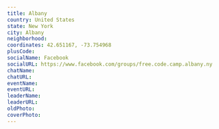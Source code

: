 ```yaml
---
title: Albany
country: United States
state: New York
city: Albany
neighborhood: 
coordinates: 42.651167, -73.754968
plusCode:
socialName: Facebook
socialURL: https://www.facebook.com/groups/free.code.camp.albany.ny
chatName:
chatURL:
eventName:
eventURL:
leaderName:
leaderURL:
oldPhoto: 
coverPhoto:
---
```

